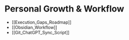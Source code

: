 # Personal Growth & Workflow

- [[Execution_Gaps_Roadmap]]
- [[Obsidian_Workflow]]
- [[Git_ChatGPT_Sync_Script]]
